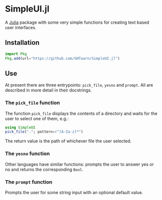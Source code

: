 # SimpleUI.jl
A [Julia](http://julialang.org) package with some very simple functions for
creating text based user interfaces.

## Installation
```julia
import Pkg
Pkg.add(url="https://github.com/GHTaarn/SimpleUI.jl")
```

## Use

At present there are three entrypoints: `pick_file`, `yesno` and `prompt`. All
are described in more detail in their docstrings.

### The `pick_file` function

The function `pick_file` displays the contents of a directory and waits
for the user to select one of them, e.g.:

```julia
using SimpleUI
pick_file("."; pattern=r"[A-Za-z]*")
```

The return value is the path of whichever file the user selected.

### The `yesno` function

Other languages have similar functions: prompts the user to answer yes or no
and returns the corresponding `Bool`.

### The `prompt` function

Prompts the user for some string input with an optional default value.

